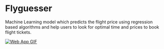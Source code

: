 # Flyguesser
Machine Learning model which predicts the flight price using regression based algorithms and help users to look for optimal time and prices to book flight tickets.

[![Web App GIF](FareAir_-_Google_Chrome_2022-02-19_22-17-58_AdobeCreativeCloudExpress.gif)](https://flyguesser.herokuapp.com)
<br/>
